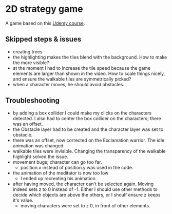 # 2D strategy game

A game based on this [Udemy course](https://www.udemy.com/course/the-ultimate-guide-to-making-a-2d-strategy-game-in-unity).

## Skipped steps & issues
- creating trees
- the highlighting makes the tiles blend with the background. How to make the more visible?
- at the moment I had to increase the tile speed because the game elements are larger than shown in the video. How to scale things nicely, and ensure the walkable tiles are symmetrically picked?
- when a character moves, he should avoid obstacles.

## Troubleshooting
- by adding a box collider I could make my clicks on the characters detected. I also had to center the box collider on the characters; there was an offset.
- the Obstacle layer had to be created and the character layer was set to obstacle.
- there was an offset, now corrected on the Exclamation warrior. The idle animation was changed.
- walkable tiles were invisible. Changing the transparency of the walkable highlight solved the issue.
- movement bugs; character can go too far.
    - position.x instead of position.y was used in the code.
- the animation of the meditator is now too low
 	- I ended up recreating his animation.
- after having moved, the character can't be selected again. Moving indeed sets z to 0 instead of -1. Either I should use other methods to decide which objects are above the others, or I shoulf ensure z keeps it's value.
    - moving characters were set to z 0, in front of other elements.